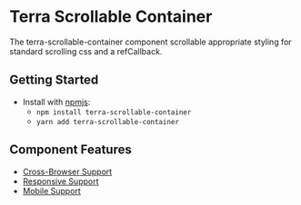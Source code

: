 # Terra Scrollable Container

The terra-scrollable-container component scrollable appropriate styling for standard scrolling css and a refCallback.

## Getting Started

- Install with [npmjs](https://www.npmjs.com):
  - `npm install terra-scrollable-container`
  - `yarn add terra-scrollable-container`

## Component Features
* [Cross-Browser Support](https://github.com/cerner/terra-core/wiki/Component-Features#cross-browser-support)
* [Responsive Support](https://github.com/cerner/terra-core/wiki/Component-Features#responsive-support)
* [Mobile Support](https://github.com/cerner/terra-core/wiki/Component-Features#mobile-support)

